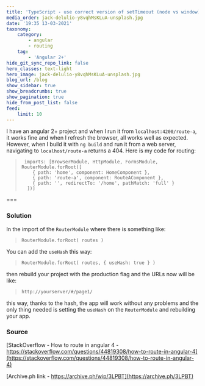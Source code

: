 ```yaml
---
title: 'TypeScript - use correct version of setTimeout (node vs window)'
media_order: jack-delulio-y8vqhMsKLuA-unsplash.jpg
date: '19:35 13-03-2021'
taxonomy:
    category:
        - angular
        - routing
    tag:
        - 'Angular 2+'
hide_git_sync_repo_link: false
hero_classes: text-light
hero_image: jack-delulio-y8vqhMsKLuA-unsplash.jpg
blog_url: /blog
show_sidebar: true
show_breadcrumbs: true
show_pagination: true
hide_from_post_list: false
feed:
    limit: 10
---
```


I have an angular 2+ project and when I run it from `localhost:4200/route-a`, it works fine and when I refresh the browser, all works well as expected. However, when I build it with `ng build` and run it from a web server, navigating to `localhost/route-a` returns a 404. Here is my code for routing:
 
>      imports: [BrowserModule, HttpModule, FormsModule, RouterModule.forRoot([
>         { path: 'home', component: HomeComponent },
>         { path: 'route-a', component: RouteAComponent },
>         { path: '', redirectTo: '/home', pathMatch: 'full' }
>       ])]

===

### Solution

In the import of the `RouterModule` where there is something like:

>     RouterModule.forRoot( routes )

You can add the `useHash` this way:

>     RouterModule.forRoot( routes, { useHash: true } )

then rebuild your project with the production flag and the URLs now will be like:

>     http://yourserver/#/page1/

this way, thanks to the hash, the app will work without any problems and the only thing needed is setting the `useHash` on the `RouterModule` and rebuilding your app.

### Source
[StackOverflow - How to route in angular 4 - https://stackoverflow.com/questions/44819308/how-to-route-in-angular-4](https://stackoverflow.com/questions/44819308/how-to-route-in-angular-4)

[Archive.ph link - https://archive.ph/wip/3LPBT](https://archive.ph/3LPBT)